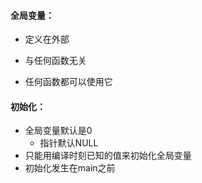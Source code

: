 #### 全局变量：

- 定义在外部

- 与任何函数无关

- 任何函数都可以使用它

  

#### 初始化：

- 全局变量默认是0
  - 指针默认NULL
- 只能用编译时刻已知的值来初始化全局变量
- 初始化发生在main之前